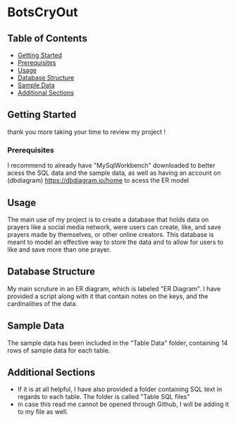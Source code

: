 # BotsCryOut

## Table of Contents

- [Getting Started](#getting-started)
- [Prerequisites](#prerequisites)
- [Usage](#usage)
- [Database Structure](#database-structure)
- [Sample Data](#sample-data)
- [Additional Sections](#additional-sections)

## Getting Started
thank you more taking your time to review my project !

### Prerequisites

I recommend to already have "MySqlWorkbench" downloaded to better acess the SQL data and the sample data, as well as having an account on (dbdiagram) https://dbdiagram.io/home to acess the ER model

## Usage

The main use of my project is to create a database that holds data on prayers like a social media network, were users can create, like, and save prayers made by themselves, or other online creators. This database is meant to model an effective way to store the data and to allow for users to like and save more than one prayer.

## Database Structure

My main scruture in an ER diagram, which is labeled "ER Diagram". I have provided a script along with it that contain notes on the keys, and the cardinalities of the data.

## Sample Data
The sample data has been included in the "Table Data" folder, containing 14 rows of sample data for each table. 

## Additional Sections

- If it is at all helpful, I have also provided a folder containing SQL text in regards to each table. The folder is called "Table SQL files"
- in case this read me cannot be opened through Github, I will be adding it to my file as well.

